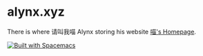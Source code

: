alynx.xyz
=======

There is where 请叫我喵 Alynx storing his website [喵's Homepage](http://alynx.xyz/).

[![Built with Spacemacs](https://cdn.rawgit.com/syl20bnr/spacemacs/442d025779da2f62fc86c2082703697714db6514/assets/spacemacs-badge.svg)](http://github.com/syl20bnr/spacemacs)
